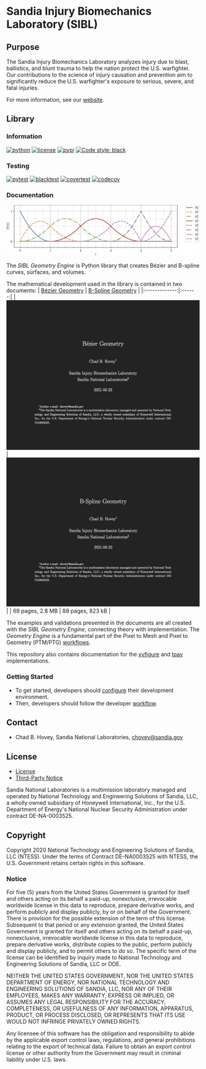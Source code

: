# Sandia Injury Biomechanics Laboratory (SIBL)

## Purpose

The Sandia Injury Biomechanics Laboratory analyzes injury due to blast, ballistics, and blunt trauma to help the nation protect the U.S. warfighter. Our contributions to the science of injury causation and prevention aim to significantly reduce the U.S. warfighter's exposure to serious, severe, and fatal injuries.

For more information, see our [website](https://www.sandia.gov/biomechanics/).

## Library

### Information

[![python](https://img.shields.io/badge/python-3.9-blue.svg)](https://www.python.org/) [![license](https://img.shields.io/badge/license-MIT-green.svg)](https://github.com/sandialabs/sibl#license) [![pypi](https://img.shields.io/badge/pypi-v0.0.6-brightgreen.svg)](https://pypi.org/project/xyfigure/) [![Code style: black](https://img.shields.io/badge/code%20style-black-000000.svg)](https://github.com/psf/black)

### Testing

[![pytest](https://github.com/sandialabs/sibl/workflows/pytest/badge.svg)](https://github.com/sandialabs/sibl/actions) [![blacktest](https://github.com/sandialabs/sibl/workflows/blacktest/badge.svg)](https://github.com/sandialabs/sibl/actions) [![covertest](https://github.com/sandialabs/sibl/workflows/covertest/badge.svg)](https://github.com/sandialabs/sibl/actions) [![codecov](https://codecov.io/gh/sandialabs/sibl/branch/master/graph/badge.svg)](https://codecov.io/gh/sandialabs/sibl)

### Documentation

![geo_doc_fig](geo/doc/fig/N_p=2_NCP=8.png)

The *SIBL Geometry Engine* is Python library that creates Bézier and B-spline curves, surfaces, and volumes.  

The mathematical development used in the library is contained in two documents:
| [Bézier Geometry](geo/doc/bezier/Bezier-Geometry-2021-04-02.pdf) | [B-Spline Geometry](geo/doc/bspline/B-Spline-Geometry-2021-04-10.pdf) |
|:-------------:|:------:|
| ![geo/doc/gezier/bezier_cover_page.png](geo/doc/bezier/bezier_cover_page.png) | ![geo/doc/bspline_cover_page.png](geo/doc/bspline/bspline_cover_page.png) |
| 69 pages, 2.8 MB | 88 pages, 823 kB |

The examples and validations presented in the documents are all created with the *SIBL Geometry Engine*, connecting theory with implementation.  The *Geometry Engine* is a fundamental part of the Pixel to Mesh and Pixel to Geometry (PTM/PTG) [workflows](geo/doc/unit-test-ptm.md).

This repository also contains documentation for the [xyfigure](cli/doc/README.md) and [tpav](cli/tests/tpav/README.md) implementations.

### Getting Started

* To get started, developers should [configure](config/README.md) their development environment.
* Then, developers should follow the developer [workflow](config/workflow.md).

## Contact

* Chad B. Hovey, Sandia National Laboratories, chovey@sandia.gov

## License

* [License](LICENSE)
* [Third-Party Notice](NOTICE.md)

Sandia National Laboratories is a multimission laboratory managed and operated by National Technology and Engineering Solutions of Sandia, LLC, a wholly owned subsidiary of Honeywell International, Inc., for the U.S. Department of Energy's National Nuclear Security Administration under contract DE-NA-0003525.

## Copyright

Copyright 2020 National Technology and Engineering Solutions of Sandia, LLC (NTESS). Under the terms of Contract DE-NA0003525 with NTESS, the U.S. Government retains certain rights in this software.

### Notice

For five (5) years from  the United States Government is granted for itself and others acting on its behalf a paid-up, nonexclusive, irrevocable worldwide license in this data to reproduce, prepare derivative works, and perform publicly and display publicly, by or on behalf of the Government. There is provision for the possible extension of the term of this license. Subsequent to that period or any extension granted, the United States Government is granted for itself and others acting on its behalf a paid-up, nonexclusive, irrevocable worldwide license in this data to reproduce, prepare derivative works, distribute copies to the public, perform publicly and display publicly, and to permit others to do so. The specific term of the license can be identified by inquiry made to National Technology and Engineering Solutions of Sandia, LLC or DOE.
 
NEITHER THE UNITED STATES GOVERNMENT, NOR THE UNITED STATES DEPARTMENT OF ENERGY, NOR NATIONAL TECHNOLOGY AND ENGINEERING SOLUTIONS OF SANDIA, LLC, NOR ANY OF THEIR EMPLOYEES, MAKES ANY WARRANTY, EXPRESS OR IMPLIED, OR ASSUMES ANY LEGAL RESPONSIBILITY FOR THE ACCURACY, COMPLETENESS, OR USEFULNESS OF ANY INFORMATION, APPARATUS, PRODUCT, OR PROCESS DISCLOSED, OR REPRESENTS THAT ITS USE WOULD NOT INFRINGE PRIVATELY OWNED RIGHTS.
 
Any licensee of this software has the obligation and responsibility to abide by the applicable export control laws, regulations, and general prohibitions relating to the export of technical data. Failure to obtain an export control license or other authority from the Government may result in criminal liability under U.S. laws.
